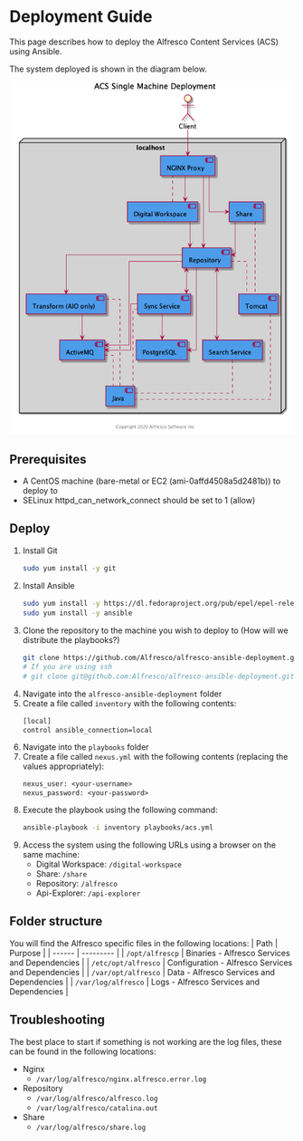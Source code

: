 # Deployment Guide

This page describes how to deploy the Alfresco Content Services (ACS) using Ansible.

The system deployed is shown in the diagram below.

![Single Machine Deployment](./resources/acs-single-machine.png)


## Prerequisites

* A CentOS machine (bare-metal or EC2 (ami-0affd4508a5d2481b)) to deploy to
* SELinux httpd_can_network_connect should be set to 1 (allow)

## Deploy

1. Install Git
    ```bash
    sudo yum install -y git
    ```
2. Install Ansible
    ```bash
    sudo yum install -y https://dl.fedoraproject.org/pub/epel/epel-release-latest-7.noarch.rpm
    sudo yum install -y ansible
    ```
3. Clone the repository to the machine you wish to deploy to (How will we distribute the playbooks?)
    ```bash
    git clone https://github.com/Alfresco/alfresco-ansible-deployment.git
    # If you are using ssh
    # git clone git@github.com:Alfresco/alfresco-ansible-deployment.git
    ```
4. Navigate into the `alfresco-ansible-deployment` folder
5. Create a file called `inventory` with the following contents:
    ```
    [local]
    control ansible_connection=local
    ```
6. Navigate into the `playbooks` folder
7. Create a file called `nexus.yml` with the following contents (replacing the values appropriately):
    ```
    nexus_user: <your-username>
    nexus_password: <your-password>
    ```
8. Execute the playbook using the following command:
    ```bash
    ansible-playbook -i inventory playbooks/acs.yml
    ```
9. Access the system using the following URLs using a browser on the same machine:
    * Digital Workspace: ```/digital-workspace```
    * Share: ```/share```
    * Repository: ```/alfresco```
    * Api-Explorer: ```/api-explorer```

## Folder structure

You will find the Alfresco specific files in the following locations:
| Path   | Purpose   |
| ------ | --------- |
| ```/opt/alfrescp```     | Binaries - Alfresco Services and Dependencies |
| ```/etc/opt/alfresco``` | Configuration - Alfresco Services and Dependencies |
| ```/var/opt/alfresco``` | Data - Alfresco Services and Dependencies |
| ```/var/log/alfresco``` | Logs - Alfresco Services and Dependencies |


## Troubleshooting

The best place to start if something is not working are the log files, these can be found in the following locations:

* Nginx 
    * `/var/log/alfresco/nginx.alfresco.error.log`
* Repository 
    * `/var/log/alfresco/alfresco.log`
    * `/var/log/alfresco/catalina.out`
* Share 
    * `/var/log/alfresco/share.log`
